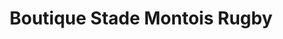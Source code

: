 ---
title: "Boutique Stade Montois Rugby"
url: /mont-de-marsan/boutique-stade-montois-rugby/
shop: Kleidung
---